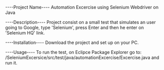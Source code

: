 ----Project Name---- 
Automation Excercise using Selenium Webdriver on Java 

----Description---- 
Project consist on a small test that simulates an user going to Google, type 'Selenium', press Enter and then he enter on 'Selenium HQ' link.

----Installation----
Download the project and set up on your PC. 

----Usage----
To run the test, on Eclipce Package Explorer go to: 
 /SeleniumExcersice/src/test/java/automationExcercise/Excercise.java and run it.

